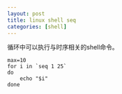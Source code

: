 ```yaml
---
layout: post
title: linux shell seq
categories: [shell]
---
```


循环中可以执行与时序相关的shell命令。

```shell
max=10
for i in `seq 1 25`
do
    echo "$i"
done
```